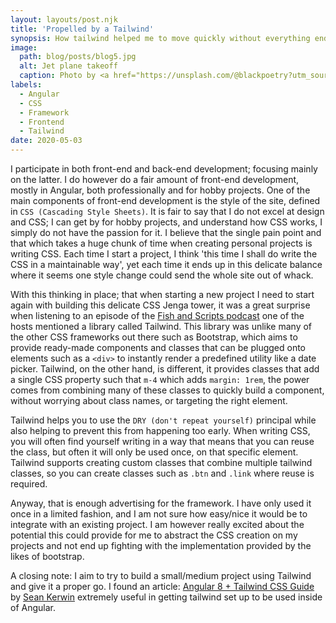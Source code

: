 ```yaml
---
layout: layouts/post.njk
title: 'Propelled by a Tailwind'
synopsis: How tailwind helped me to move quickly without everything ending up a big mess
image: 
  path: blog/posts/blog5.jpg
  alt: Jet plane takeoff
  caption: Photo by <a href="https://unsplash.com/@blackpoetry?utm_source=unsplash&amp;utm_medium=referral&amp;utm_content=creditCopyText">pixpoetry</a> on <a href="https://unsplash.com/s/photos/jet?utm_source=unsplash&amp;utm_medium=referral&amp;utm_content=creditCopyText">Unsplash</a>
labels:
  - Angular
  - CSS
  - Framework
  - Frontend
  - Tailwind
date: 2020-05-03
---
```


I participate in both front-end and back-end development; focusing mainly on the latter. I do however do a fair amount of front-end development, mostly in Angular, both professionally and for hobby projects. One of the main components of front-end development is the style of the site, defined in `CSS (Cascading Style Sheets)`. It is fair to say that I do not excel at design and CSS; I can get by for hobby projects, and understand how CSS works, I simply do not have the passion for it. I believe that the single pain point and that which takes a huge chunk of time when creating personal projects is writing CSS. Each time I start a project, I think 'this time I shall do write the CSS in a maintainable way', yet each time it ends up in this delicate balance where it seems one style change could send the whole site out of whack.

With this thinking in place; that when starting a new project I need to start again with building this delicate CSS Jenga tower, it was a great surprise when listening to an episode of the [Fish and Scripts podcast](https://fishandscripts.com) one of the hosts mentioned a library called Tailwind. This library was unlike many of the other CSS frameworks out there such as Bootstrap, which aims to provide ready-made components and classes that can be plugged onto elements such as a `<div>` to instantly render a predefined utility like a date picker. Tailwind, on the other hand, is different, it provides classes that add a single CSS property such that `m-4` which adds `margin: 1rem`, the power comes from combining many of these classes to quickly build a component, without worrying about class names, or targeting the right element.

Tailwind helps you to use the `DRY (don't repeat yourself)` principal while also helping to prevent this from happening too early. When writing CSS, you will often find yourself writing in a way that means that you can reuse the class, but often it will only be used once, on that specific element. Tailwind supports creating custom classes that combine multiple tailwind classes, so you can create classes such as `.btn` and `.link` where reuse is required.

Anyway, that is enough advertising for the framework. I have only used it once in a limited fashion, and I am not sure how easy/nice it would be to integrate with an existing project. I am however really excited about the potential this could provide for me to abstract the CSS creation on my projects and not end up fighting with the implementation provided by the likes of bootstrap.

A closing note:
I aim to try to build a small/medium project using Tailwind and give it a proper go. I found an article: [Angular 8 + Tailwind CSS Guide](https://dev.to/seankerwin/angular-8-tailwind-css-guide-3m45) by [Sean Kerwin](https://seankerwin.co.uk/home) extremely useful in getting tailwind set up to be used inside of Angular. 